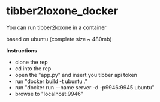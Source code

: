 # tibber2loxone_docker
You can run tibber2loxone in a container

based on ubuntu (complete size ~ 480mb)


<b>Instructions</b>

- clone the rep
- cd into the rep
- open the "app.py" and insert you tibber api token
- run "docker build -t ubuntu ."
- run "docker run --name server -d -p9946:9945 ubuntu"
- browse to "localhost:9946"
 
